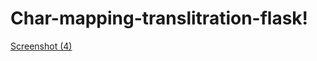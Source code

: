 # Char-mapping-translitration-flask!

[Screenshot (4)](https://user-images.githubusercontent.com/29664631/78356433-2c49c900-75cd-11ea-8e70-2ccf4d3ddcc5.png)
